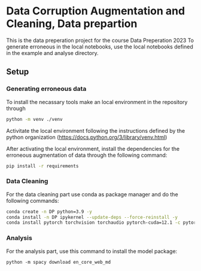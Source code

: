 # Data Corruption Augmentation and Cleaning, Data prepartion
This is the data preperation project for the course Data Preperation 2023
To generate erroneous in the local notebooks, use the local notebooks defined in the example and analyse directory.

## Setup
### Generating erroneous data
To install the necassary tools make an local environment in the repository through
```bash
python -m venv ./venv
```

Activitate the local environment following the instructions defined by the python organization (https://docs.python.org/3/library/venv.html)

After activating the local environment, install the dependencies for the erroneous augmentation of data through the following command:
```bash
pip install -r requirements
```

### Data Cleaning
For the data cleaning part use conda as package manager and do the following commands:
```bash
conda create -n DP python=3.9 -y
conda install -n DP ipykernel --update-deps --force-reinstall -y
conda install pytorch torchvision torchaudio pytorch-cuda=12.1 -c pytorch -c nvidia -y
```

### Analysis
For the analysis part, use this command to install the model package:
```
python -m spacy download en_core_web_md
```
